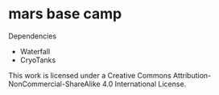 # mars base camp
 
Dependencies
- Waterfall 
- CryoTanks
 
This work is licensed under a Creative Commons Attribution-NonCommercial-ShareAlike 4.0 International License.